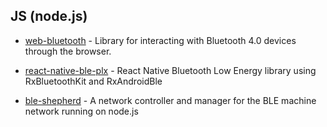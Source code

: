 ## JS (node.js)

- [web-bluetooth](https://github.com/sabertooth-io/web-bluetooth) - Library for
  interacting with Bluetooth 4.0 devices through the browser.

- [react-native-ble-plx](https://github.com/Polidea/react-native-ble-plx) -
  React Native Bluetooth Low Energy library using RxBluetoothKit and RxAndroidBle

- [ble-shepherd](https://github.com/bluetoother/ble-shepherd) - A network
  controller and manager for the BLE machine network running on node.js
